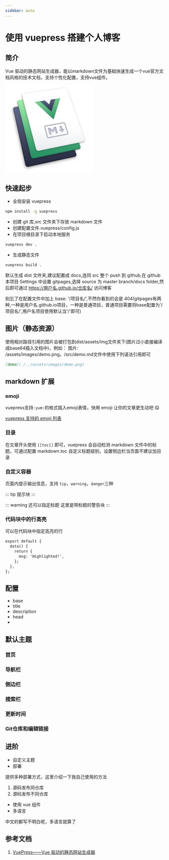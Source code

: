 ```yaml
---
sidebar: auto
---
```


# 使用 vuepress 搭建个人博客

## 简介

Vue 驱动的静态网站生成器，能以markdown文件为基础快速生成一个vue官方文档风格的技术文档，支持个性化配置，支持vue组件。

<img alt="vuepress" src="../../assets/images/vuepress.png" width="280px" height="280px" />

## 快速起步

- 全局安装 vuepress

```bash
npm install -g vuepress
```

- 创建 git 库,src 文件夹下存放 markdown 文件
- 创建配置文件.vuepress/config.js
- 在项目根目录下启动本地服务

```bash
vuepress dev .
```

- 生成静态文件

```bash
vuepress build .
```

默认生成 dist 文件夹,建议配置成 docs,连同 src 整个 push 到 github,在 github 本项目 Settings 中设置 gitpages,选择 source 为 master branch/docs folder,然后即可通过 https://用户名.github.io/仓库名/ 访问博客

别忘了在配置文件中加上 base: '/项目名/',不然你看到的会是 404(gitpages有两种,一种是用户名.github.io项目，一种是普通项目，普通项目需要将base配置为'/项目名/',用户名项目使用默认当'/'即可)

## 图片（静态资源）

使用相对路径引用的图片会被打包到dist/assets/img文件夹下(图片过小直接编译成base64插入文档中)，例如：
图片: /assets/images/demo.png，/src/demo.md文件中使用下列语法引用即可

```markdown
[demo](./../assets/images/demo.png)
```

## markdown 扩展

### emoji

vuepress支持`:yum:`的格式插入emoji表情，快用 emoji 让你的文章更生动吧 :yum:

[vuepress 支持的 emoji 列表](https://www.webfx.com/tools/emoji-cheat-sheet/)

### 目录

在文章开头使用 `[[toc]]` 即可，vuepress 会自动检测 markdown 文件中的标题，可通过配置 markdown.toc 自定义标题级别，设置侧边栏当页面不建议加目录

### 自定义容器

页面内提示输出信息，支持 `tip`，`warning`，`danger`三种

::: tip
提示块
:::

::: warning 还可以指定标题
这里是带标题的警告块
:::

### 代码块中的行高亮

可以在代码块中指定高亮的行

```js{2,5}
export default {
  data() {
    return {
      msg: 'Highlighted!',
    };
  },
};
```

## 配置

- base
- title
- description
- head
- 

## 默认主题

### 首页

### 导航栏

### 侧边栏

### 搜索栏

### 更新时间

### Git仓库和编辑链接

## 进阶

- 自定义主题
- 部署

提供多种部署方式，这里介绍一下我自己使用的方法


1. 源码发布同仓库
1. 源码发布不同仓库

- 使用 vue 组件
- 多语言

中文的都写不明白呢，多语言就算了

## 参考文档

1. [VuePress——Vue 驱动的静态网站生成器](https://vuepress.vuejs.org/zh/)
